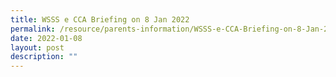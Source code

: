 ```yaml
---
title: WSSS e CCA Briefing on 8 Jan 2022
permalink: /resource/parents-information/WSSS-e-CCA-Briefing-on-8-Jan-2022
date: 2022-01-08
layout: post
description: ""
---
```

